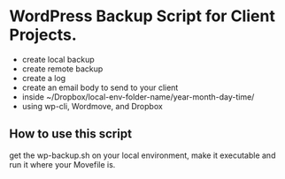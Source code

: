 # WordPress Backup Script for Client Projects.

- create local backup
- create remote backup
- create a log
- create an email body to send to your client
- inside ~/Dropbox/local-env-folder-name/year-month-day-time/
- using wp-cli, Wordmove, and Dropbox

## How to use this script

get the wp-backup.sh on your local environment, make it executable and run it where your Movefile is.

